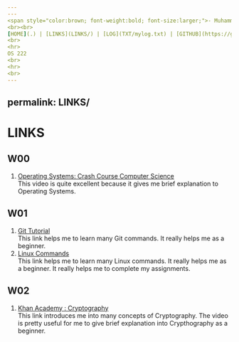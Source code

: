 ```yaml
---
---
<span style="color:brown; font-weight:bold; font-size:larger;">- Muhammad Akmal Hakim -</span>
<br><br>
[HOME](.) | [LINKS](LINKS/) | [LOG](TXT/mylog.txt) | [GITHUB](https://github.com/akmaalh/os222)
<br>
<hr>
OS 222
<br>
<hr>
<br>
---
```

permalink: LINKS/
---
# LINKS

## W00
1. [Operating Systems: Crash Course Computer Science](https://www.youtube.com/watch?v=26QPDBe-NB8)<br>
    This video is quite excellent because it gives me brief explanation to Operating Systems.

## W01
1. [Git Tutorial](https://www.tutorialspoint.com/git/index.htm)<br>
    This link helps me to learn many Git commands. It really helps me as a beginner.
2. [Linux Commands](https://www.javatpoint.com/linux-commands)<br>
    This link helps me to learn many Linux commands. It really helps me as a beginner. It really helps me to complete my assignments.

## W02
1. [Khan Academy : Cryptography](https://www.khanacademy.org/computing/computer-science/cryptography)<br>
    This link introduces me into many concepts of Cryptography. The video is pretty useful for me to give brief explanation into Crypthography as a beginner.
 <br>
